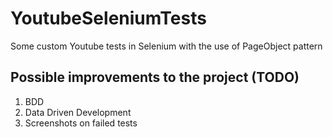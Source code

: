 # YoutubeSeleniumTests
Some custom Youtube tests in Selenium with the use of PageObject pattern

## Possible improvements to the project (TODO)
1. BDD
2. Data Driven Development
3. Screenshots on failed tests
